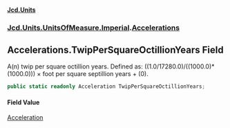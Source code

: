 #### [Jcd.Units](index.md 'index')
### [Jcd.Units.UnitsOfMeasure.Imperial](Jcd.Units.UnitsOfMeasure.Imperial.md 'Jcd.Units.UnitsOfMeasure.Imperial').[Accelerations](Accelerations.md 'Jcd.Units.UnitsOfMeasure.Imperial.Accelerations')

## Accelerations.TwipPerSquareOctillionYears Field

A(n) twip per square octillion years. Defined as: ((1.0/17280.0)/((1000.0)*(1000.0))) × foot per square septillion years + (0).

```csharp
public static readonly Acceleration TwipPerSquareOctillionYears;
```

#### Field Value
[Acceleration](Acceleration.md 'Jcd.Units.UnitTypes.Acceleration')